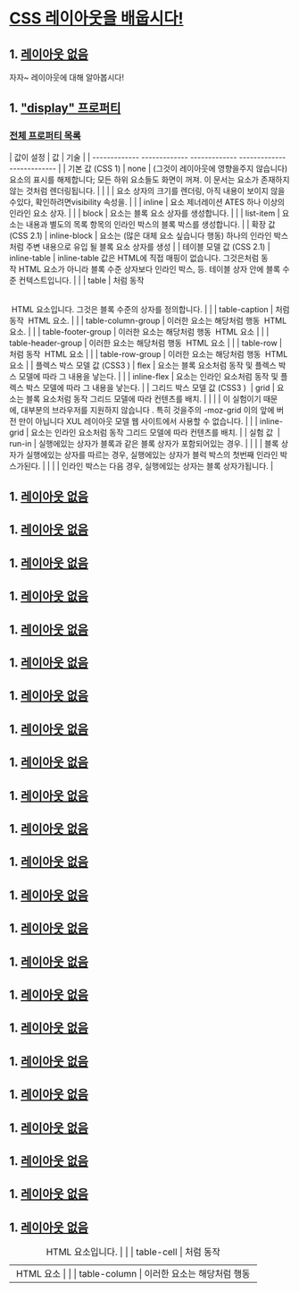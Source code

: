 # [CSS 레이아웃을 배웁시다!](http://ko.learnlayout.com/)

## 1. [레이아웃 없음](http://ko.learnlayout.com/no-layout.html)
자자~ 레이아웃에 대해 알아봅시다!

## 1. ["display" 프로퍼티](http://ko.learnlayout.com/display.html)

### [전체 프로퍼티 목록](https://developer.mozilla.org/en-US/docs/Web/CSS/display)

|	값이 설정	|	값	|	기술	|
|	-------------	-------------	-------------	-------------	-------------	|
|	기본 값 (CSS 1)	|	none	|	(그것이 레이아웃에 영향을주지 않습니다) 요소의 표시를 해제합니다; 모든 하위 요소들도 화면이 꺼져. 이 문서는 요소가 존재하지 않는 것처럼 렌더링됩니다.	|
|		|		|	요소 상자의 크기를 렌더링, 아직 내용이 보이지 않을 수있다, 확인하려면visibility 속성을.	|
|		|	inline	|	요소 제너레이션 ATES 하나 이상의 인라인 요소 상자.	|
|		|	block	|	요소는 블록 요소 상자를 생성합니다.	|
|		|	list-item	|	요소는 내용과 별도의 목록 항목의 인라인 박스의 블록 박스를 생성합니다.	|
|	확장 값 (CSS 2.1)	|	inline-block	|	요소는 (많은 대체 요소 싶습니다 행동) 하나의 인라인 박스처럼 주변 내용으로 유입 될 블록 요소 상자를 생성	|
|	테이블 모델 값 (CSS 2.1)	|	inline-table	|	inline-table 값은 HTML에 직접 매핑이 없습니다. 그것은처럼 동작<table> HTML 요소가 아니라 블록 수준 상자보다 인라인 박스, 등. 테이블 상자 안에 블록 수준 컨텍스트입니다.	|
|		|	table	|	처럼 동작 <table> HTML 요소입니다. 그것은 블록 수준의 상자를 정의합니다.	|
|		|	table-caption	|	처럼 동작 <caption> HTML 요소입니다.	|
|		|	table-cell	|	처럼 동작 <td> HTML 요소	|
|		|	table-column	|	이러한 요소는 해당처럼 행동 <col> HTML 요소.	|
|		|	table-column-group	|	이러한 요소는 해당처럼 행동 <colgroup> HTML 요소.	|
|		|	table-footer-group	|	이러한 요소는 해당처럼 행동 <tfoot> HTML 요소	|
|		|	table-header-group	|	이러한 요소는 해당처럼 행동 <thead> HTML 요소	|
|		|	table-row	|	처럼 동작 <tr> HTML 요소	|
|		|	table-row-group	|	이러한 요소는 해당처럼 행동 <tbody> HTML 요소	|
|	플렉스 박스 모델 값 (CSS3 )	|	flex	|	요소는 블록 요소처럼 동작 및 플렉스 박스 모델에 따라 그 내용을 낳는다.	|
|		|	inline-flex	|	요소는 인라인 요소처럼 동작 및 플렉스 박스 모델에 따라 그 내용을 낳는다.	|
|	그리드 박스 모델 값 (CSS3 ) 	|	grid	|	요소는 블록 요소처럼 동작 그리드 모델에 따라 컨텐츠를 배치.	|
|		|		|	이 실험이기 때문에, 대부분의 브라우저를 지원하지 않습니다 . 특히 것을주의 -moz-grid 이의 앞에 버전 만이 아닙니다 XUL 레이아웃 모델 웹 사이트에서 사용할 수 없습니다.	|
|		|	inline-grid	|	요소는 인라인 요소처럼 동작 그리드 모델에 따라 컨텐츠를 배치.	|
|	실험 값 	|	run-in	|	실행에있는 상자가 블록과 같은 블록 상자가 포함되어있는 경우.	|
|		|		|	블록 상자가 실행에있는 상자를 따르는 경우, 실행에있는 상자가 블럭 박스의 첫번째 인라인 박스가된다.	|
|		|		|	인라인 박스는 다음 경우, 실행에있는 상자는 블록 상자가됩니다.	|


## 1. [레이아웃 없음](http://ko.learnlayout.com/no-layout.html)
## 1. [레이아웃 없음](http://ko.learnlayout.com/no-layout.html)
## 1. [레이아웃 없음](http://ko.learnlayout.com/no-layout.html)
## 1. [레이아웃 없음](http://ko.learnlayout.com/no-layout.html)
## 1. [레이아웃 없음](http://ko.learnlayout.com/no-layout.html)
## 1. [레이아웃 없음](http://ko.learnlayout.com/no-layout.html)
## 1. [레이아웃 없음](http://ko.learnlayout.com/no-layout.html)
## 1. [레이아웃 없음](http://ko.learnlayout.com/no-layout.html)
## 1. [레이아웃 없음](http://ko.learnlayout.com/no-layout.html)
## 1. [레이아웃 없음](http://ko.learnlayout.com/no-layout.html)
## 1. [레이아웃 없음](http://ko.learnlayout.com/no-layout.html)
## 1. [레이아웃 없음](http://ko.learnlayout.com/no-layout.html)
## 1. [레이아웃 없음](http://ko.learnlayout.com/no-layout.html)
## 1. [레이아웃 없음](http://ko.learnlayout.com/no-layout.html)
## 1. [레이아웃 없음](http://ko.learnlayout.com/no-layout.html)
## 1. [레이아웃 없음](http://ko.learnlayout.com/no-layout.html)
## 1. [레이아웃 없음](http://ko.learnlayout.com/no-layout.html)
## 1. [레이아웃 없음](http://ko.learnlayout.com/no-layout.html)
## 1. [레이아웃 없음](http://ko.learnlayout.com/no-layout.html)
## 1. [레이아웃 없음](http://ko.learnlayout.com/no-layout.html)
## 1. [레이아웃 없음](http://ko.learnlayout.com/no-layout.html)
## 1. [레이아웃 없음](http://ko.learnlayout.com/no-layout.html)
## 1. [레이아웃 없음](http://ko.learnlayout.com/no-layout.html)

